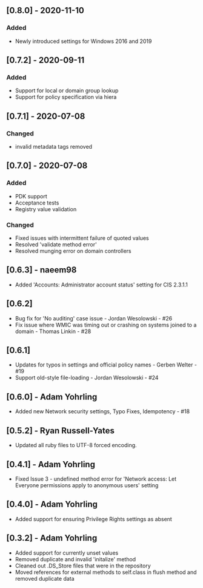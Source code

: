 ## [0.8.0] - 2020-11-10
### Added
- Newly introduced settings for Windows 2016 and 2019

## [0.7.2] - 2020-09-11
### Added
- Support for local or domain group lookup
- Support for policy specification via hiera

## [0.7.1] - 2020-07-08
### Changed
- invalid metadata tags removed

## [0.7.0] - 2020-07-08
### Added
- PDK support
- Acceptance tests
- Registry value validation

### Changed
- Fixed issues with intermittent failure of quoted values
- Resolved 'validate method error'
- Resolved munging error on domain controllers

## [0.6.3] - naeem98
 * Added 'Accounts: Administrator account status' setting for CIS 2.3.1.1

## [0.6.2]
 * Bug fix for 'No auditing' case issue - Jordan Wesolowski - #26
 * Fix issue where WMIC was timing out or crashing on systems joined to a domain - Thomas Linkin - #28

## [0.6.1]
 * Updates for typos in settings and official policy names - Gerben Welter - #19
 * Support old-style file-loading - Jordan Wesolowski - #24

## [0.6.0] - Adam Yohrling
 * Added new Network security settings, Typo Fixes, Idempotency - #18

## [0.5.2] - Ryan Russell-Yates
 * Updated all ruby files to UTF-8 forced encoding.

## [0.4.1] - Adam Yohrling
 * Fixed Issue 3 - undefined method error for 'Network access: Let Everyone permissions apply to
   anonymous users' setting

## [0.4.0] - Adam Yohrling
 * Added support for ensuring Privilege Rights settings as absent

## [0.3.2] - Adam Yohrling
 * Added support for currently unset values
 * Removed duplicate and invalid 'initalize' method
 * Cleaned out .DS_Store files that were in the repository
 * Moved references for external methods to self.class in flush method and removed duplicate data
